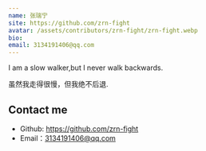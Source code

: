 ```yaml
---
name: 张瑞宁
site: https://github.com/zrn-fight
avatar: /assets/contributors/zrn-fight/zrn-fight.webp
bio: 
email: 3134191406@qq.com
---
```


I am a slow walker,but I never walk backwards.

虽然我走得很慢，但我绝不后退.

## Contact me

- Github: <https://github.com/zrn-fight>
- Email：3134191406@qq.com
